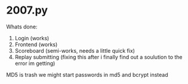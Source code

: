 # 2007.py
Whats done:
1. Login (works)
2. Frontend (works)
3. Scoreboard (semi-works, needs a little quick fix)
4. Replay submitting (fixing this after i finally find out a soulution to the error im getting)

















MD5 is trash we might start passwords in md5 and bcrypt instead 
